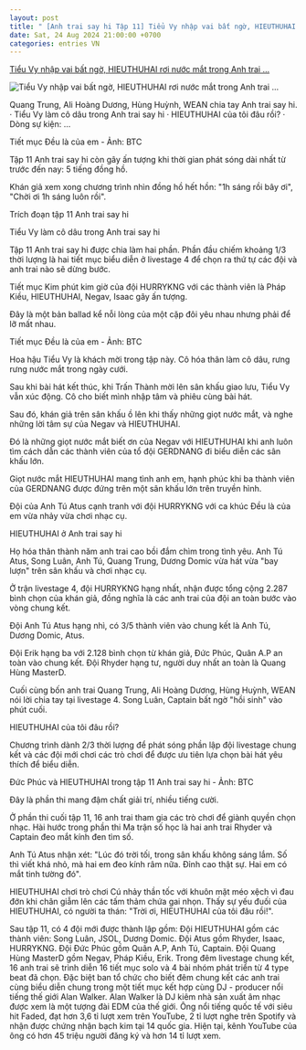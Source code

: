 ```yaml
---
layout: post
title: " [Anh trai say hi Tập 11] Tiểu Vy nhập vai bất ngờ, HIEUTHUHAI rơi nước mắt trong Anh trai ..."
date: Sat, 24 Aug 2024 21:00:00 +0700
categories: entries VN
---
```

[Tiểu Vy nhập vai bất ngờ, HIEUTHUHAI rơi nước mắt trong Anh trai ...](https://tuoitre.vn/tieu-vi-nhap-vai-bat-ngo-hieuthuhai-roi-nuoc-mat-trong-anh-trai-say-hi-20240825005135855.htm)

![Tiểu Vy nhập vai bất ngờ, HIEUTHUHAI rơi nước mắt trong Anh trai ...](https://cdn1.tuoitre.vn/thumb_w/1200/471584752817336320/2024/8/25/vie-channelatshphoto-tap-11-5-17245321562892013665822-28-408-862-2000-crop-17245331459291494101878.png)

Quang Trung, Ali Hoàng Dương, Hùng Huỳnh, WEAN chia tay Anh trai say hi. · Tiểu Vy làm cô dâu trong Anh trai say hi · HIEUTHUHAI của tôi đâu rồi? · Dòng sự kiện: ...

Tiết mục Đều là của em - Ảnh: BTC

Tập 11 Anh trai say hi còn gây ấn tượng khi thời gian phát sóng dài nhất từ trước đến nay: 5 tiếng đồng hồ.

Khán giả xem xong chương trình nhìn đồng hồ hết hồn: "1h sáng rồi bây ơi", "Chời ơi 1h sáng luôn rồi".

Trích đoạn tập 11 Anh trai say hi

Tiểu Vy làm cô dâu trong Anh trai say hi

Tập 11 Anh trai say hi được chia làm hai phần. Phần đầu chiếm khoảng 1/3 thời lượng là hai tiết mục biểu diễn ở livestage 4 để chọn ra thứ tự các đội và anh trai nào sẽ dừng bước.

Tiết mục Kim phút kim giờ của đội HURRYKNG với các thành viên là Pháp Kiều, HIEUTHUHAI, Negav, Isaac gây ấn tượng.

Đây là một bản ballad kể nỗi lòng của một cặp đôi yêu nhau nhưng phải để lỡ mất nhau.

Tiết mục Đều là của em - Ảnh: BTC

Hoa hậu Tiểu Vy là khách mời trong tập này. Cô hóa thân làm cô dâu, rưng rưng nước mắt trong ngày cưới.

Sau khi bài hát kết thúc, khi Trấn Thành mời lên sân khấu giao lưu, Tiểu Vy vẫn xúc động. Cô cho biết mình nhập tâm và phiêu cùng bài hát.

Sau đó, khán giả trên sân khấu ồ lên khi thấy những giọt nước mắt, và nghe những lời tâm sự của Negav và HIEUTHUHAI.

Đó là những giọt nước mắt biết ơn của Negav với HIEUTHUHAI khi anh luôn tìm cách dẫn các thành viên của tổ đội GERDNANG đi biểu diễn các sân khấu lớn.

Giọt nước mắt HIEUTHUHAI mang tình anh em, hạnh phúc khi ba thành viên của GERDNANG được đứng trên một sân khấu lớn trên truyền hình.

Đội của Anh Tú Atus cạnh tranh với đội HURRYKNG với ca khúc Đều là của em vừa nhảy vừa chơi nhạc cụ.

HIEUTHUHAI ở Anh trai say hi

Họ hóa thân thành năm anh trai cao bồi đắm chìm trong tình yêu. Anh Tú Atus, Song Luân, Anh Tú, Quang Trung, Dương Domic vừa hát vừa "bay lượn" trên sân khấu và chơi nhạc cụ.

Ở trận livestage 4, đội HURRYKNG hạng nhất, nhận được tổng cộng 2.287 bình chọn của khán giả, đồng nghĩa là các anh trai của đội an toàn bước vào vòng chung kết.

Đội Anh Tú Atus hạng nhì, có 3/5 thành viên vào chung kết là Anh Tú, Dương Domic, Atus.

Đội Erik hạng ba với 2.128 bình chọn từ khán giả, Đức Phúc, Quân A.P an toàn vào chung kết. Đội Rhyder hạng tư, người duy nhất an toàn là Quang Hùng MasterD.

Cuối cùng bốn anh trai Quang Trung, Ali Hoàng Dương, Hùng Huỳnh, WEAN nói lời chia tay tại livestage 4. Song Luân, Captain bất ngờ "hồi sinh" vào phút cuối.

HIEUTHUHAI của tôi đâu rồi?

Chương trình dành 2/3 thời lượng để phát sóng phần lập đội livestage chung kết và các đội mới chơi các trò chơi để được ưu tiên lựa chọn bài hát yêu thích để biểu diễn.

Đức Phúc và HIEUTHUHAI trong tập 11 Anh trai say hi - Ảnh: BTC

Đây là phần thi mang đậm chất giải trí, nhiều tiếng cười.

Ở phần thi cuối tập 11, 16 anh trai tham gia các trò chơi để giành quyền chọn nhạc. Hài hước trong phần thi Ma trận số học là hai anh trai Rhyder và Captain đeo mắt kính đen tìm số.

Anh Tú Atus nhận xét: "Lúc đó trời tối, trong sân khấu không sáng lắm. Số thì viết khá nhỏ, mà hai em đeo kính râm nữa. Đỉnh cao thật sự. Hai em có mắt tinh tường đó".

HIEUTHUHAI chơi trò chơi Cú nhảy thần tốc với khuôn mặt méo xệch vì đau đớn khi chân giẫm lên các tấm thảm chứa gai nhọn. Thấy sự yếu đuối của HIEUTHUHAI, có người ta thán: "Trời ơi, HIEUTHUHAI của tôi đâu rồi!".

Sau tập 11, có 4 đội mới được thành lập gồm: Đội HIEUTHUHAI gồm các thành viên: Song Luân, JSOL, Dương Domic. Đội Atus gồm Rhyder, Isaac, HURRYKNG. Đội Đức Phúc gồm Quân A.P, Anh Tú, Captain. Đội Quang Hùng MasterD gồm Negav, Pháp Kiều, Erik. Trong đêm livestage chung kết, 16 anh trai sẽ trình diễn 16 tiết mục solo và 4 bài nhóm phát triển từ 4 type beat đã chọn. Đặc biệt ban tổ chức cho biết đêm chung kết các anh trai cùng biểu diễn chung trong một tiết mục kết hợp cùng DJ - producer nổi tiếng thế giới Alan Walker. Alan Walker là DJ kiêm nhà sản xuất âm nhạc được xem là một tượng đài EDM của thế giới. Ông nổi tiếng quốc tế với siêu hit Faded, đạt hơn 3,6 tỉ lượt xem trên YouTube, 2 tỉ lượt nghe trên Spotify và nhận được chứng nhận bạch kim tại 14 quốc gia. Hiện tại, kênh YouTube của ông có hơn 45 triệu người đăng ký và hơn 14 tỉ lượt xem.

